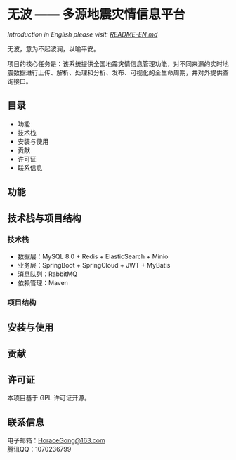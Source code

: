 # 无波 —— 多源地震灾情信息平台

*Introduction in English please visit: [README-EN.md](README-EN.md)*

无波，意为不起波澜，以喻平安。

项目的核心任务是：该系统提供全国地震灾情信息管理功能，对不同来源的实时地震数据进行上传、解析、处理和分析、发布、可视化的全生命周期，并对外提供查询接口。

## 目录
 - 功能
 - 技术栈
 - 安装与使用
 - 贡献
 - 许可证
 - 联系信息

## 功能

## 技术栈与项目结构

### 技术栈

- 数据层：MySQL 8.0 + Redis + ElasticSearch + Minio
- 业务层：SpringBoot + SpringCloud + JWT + MyBatis
- 消息队列：RabbitMQ
- 依赖管理：Maven

### 项目结构

## 安装与使用

## 贡献

## 许可证
本项目基于 GPL 许可证开源。

## 联系信息
电子邮箱：HoraceGong@163.com  
腾讯QQ：1070236799